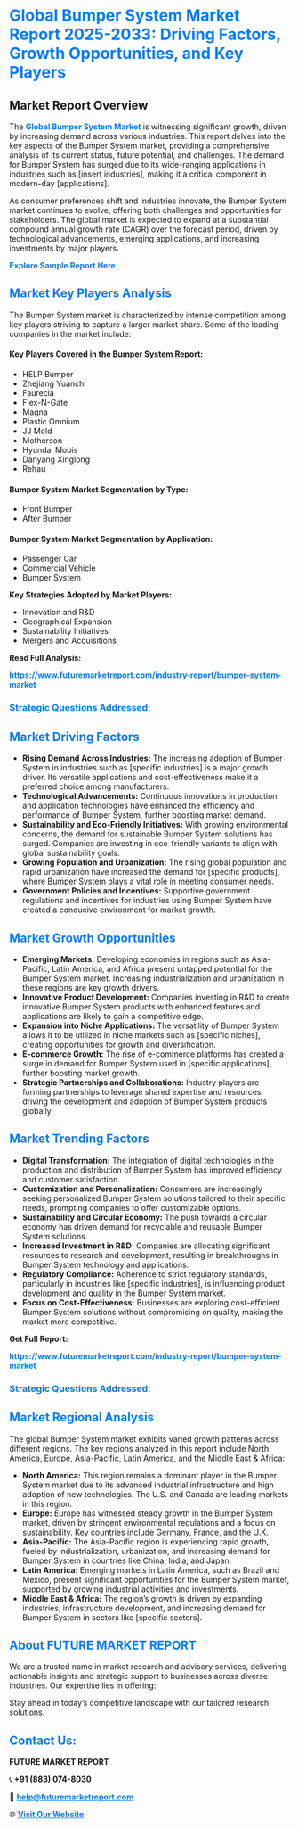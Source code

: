 <h1 style="color: #007BFF;">Global Bumper System Market Report 2025-2033: Driving Factors, Growth Opportunities, and Key Players</h1>

<section id="overview">
<h2>Market Report Overview</h2>
<p>The <a href="https://www.futuremarketreport.com/industry-report/bumper-system-market" style="color: #007BFF; text-decoration: none;"><strong>Global Bumper System Market</strong></a> is witnessing significant growth, driven by increasing demand across various industries. This report delves into the key aspects of the Bumper System market, providing a comprehensive analysis of its current status, future potential, and challenges. The demand for Bumper System has surged due to its wide-ranging applications in industries such as [insert industries], making it a critical component in modern-day [applications].</p>
<p>As consumer preferences shift and industries innovate, the Bumper System market continues to evolve, offering both challenges and opportunities for stakeholders. The global market is expected to expand at a substantial compound annual growth rate (CAGR) over the forecast period, driven by technological advancements, emerging applications, and increasing investments by major players.</p>
</section>

<section id="overview">
<p><a href="https://www.futuremarketreport.com/request-sample/reportId=126277" style="color: #007BFF; text-decoration: none;"><strong>Explore Sample Report Here</strong></a></p>
</section>

<section id="key-players">
<h2 style="color: #007BFF;">Market Key Players Analysis</h2>
<p>The Bumper System market is characterized by intense competition among key players striving to capture a larger market share. Some of the leading companies in the market include:</p>
<h4>Key Players Covered in the Bumper System Report:</h4>
<ul><li>HELP Bumper</li><li>Zhejiang Yuanchi</li><li>Faurecia</li><li>Flex-N-Gate</li><li>Magna</li><li>Plastic Omnium</li><li>JJ Mold</li><li>Motherson</li><li>Hyundai Mobis</li><li>Danyang Xinglong</li><li>Rehau</li></ul>
<h4>Bumper System Market Segmentation by Type:</h4>
<ul><li>Front Bumper</li><li>After Bumper</li></ul>

<h4>Bumper System Market Segmentation by Application:</h4>
<ul><li>Passenger Car</li><li>Commercial Vehicle</li><li>Bumper System</li></ul>
<p><strong>Key Strategies Adopted by Market Players:</strong></p>
<ul>
<li>Innovation and R&D</li>
<li>Geographical Expansion</li>
<li>Sustainability Initiatives</li>
<li>Mergers and Acquisitions</li>
</ul>
</section>

<section>
<p><strong>Read Full Analysis: </strong></p><a href="https://www.futuremarketreport.com/industry-report/bumper-system-market" style="color: #007BFF; text-decoration: none;"><strong>https://www.futuremarketreport.com/industry-report/bumper-system-market</strong></a>
<h3 style="color: #007BFF;">Strategic Questions Addressed:</h3>
</section>

<section id="driving-factors">
<h2 style="color: #007BFF;">Market Driving Factors</h2>
<ul>
<li><strong>Rising Demand Across Industries:</strong> The increasing adoption of Bumper System in industries such as [specific industries] is a major growth driver. Its versatile applications and cost-effectiveness make it a preferred choice among manufacturers.</li>
<li><strong>Technological Advancements:</strong> Continuous innovations in production and application technologies have enhanced the efficiency and performance of Bumper System, further boosting market demand.</li>
<li><strong>Sustainability and Eco-Friendly Initiatives:</strong> With growing environmental concerns, the demand for sustainable Bumper System solutions has surged. Companies are investing in eco-friendly variants to align with global sustainability goals.</li>
<li><strong>Growing Population and Urbanization:</strong> The rising global population and rapid urbanization have increased the demand for [specific products], where Bumper System plays a vital role in meeting consumer needs.</li>
<li><strong>Government Policies and Incentives:</strong> Supportive government regulations and incentives for industries using Bumper System have created a conducive environment for market growth.</li>
</ul>
</section>

<section id="growth-opportunities">
<h2 style="color: #007BFF;">Market Growth Opportunities</h2>
<ul>
<li><strong>Emerging Markets:</strong> Developing economies in regions such as Asia-Pacific, Latin America, and Africa present untapped potential for the Bumper System market. Increasing industrialization and urbanization in these regions are key growth drivers.</li>
<li><strong>Innovative Product Development:</strong> Companies investing in R&D to create innovative Bumper System products with enhanced features and applications are likely to gain a competitive edge.</li>
<li><strong>Expansion into Niche Applications:</strong> The versatility of Bumper System allows it to be utilized in niche markets such as [specific niches], creating opportunities for growth and diversification.</li>
<li><strong>E-commerce Growth:</strong> The rise of e-commerce platforms has created a surge in demand for Bumper System used in [specific applications], further boosting market growth.</li>
<li><strong>Strategic Partnerships and Collaborations:</strong> Industry players are forming partnerships to leverage shared expertise and resources, driving the development and adoption of Bumper System products globally.</li>
</ul>
</section>

<section id="trending-factors">
<h2 style="color: #007BFF;">Market Trending Factors</h2>
<ul>
<li><strong>Digital Transformation:</strong> The integration of digital technologies in the production and distribution of Bumper System has improved efficiency and customer satisfaction.</li>
<li><strong>Customization and Personalization:</strong> Consumers are increasingly seeking personalized Bumper System solutions tailored to their specific needs, prompting companies to offer customizable options.</li>
<li><strong>Sustainability and Circular Economy:</strong> The push towards a circular economy has driven demand for recyclable and reusable Bumper System solutions.</li>
<li><strong>Increased Investment in R&D:</strong> Companies are allocating significant resources to research and development, resulting in breakthroughs in Bumper System technology and applications.</li>
<li><strong>Regulatory Compliance:</strong> Adherence to strict regulatory standards, particularly in industries like [specific industries], is influencing product development and quality in the Bumper System market.</li>
<li><strong>Focus on Cost-Effectiveness:</strong> Businesses are exploring cost-efficient Bumper System solutions without compromising on quality, making the market more competitive.</li>
</ul>
</section>

<section>
<p><strong>Get Full Report: </strong></p><a href="https://www.futuremarketreport.com/industry-report/bumper-system-market" style="color: #007BFF; text-decoration: none;"><strong>https://www.futuremarketreport.com/industry-report/bumper-system-market</strong></a>
<h3 style="color: #007BFF;">Strategic Questions Addressed:</h3>
</section>


<section id="regional-analysis">
<h2 style="color: #007BFF;">Market Regional Analysis</h2>
<p>The global Bumper System market exhibits varied growth patterns across different regions. The key regions analyzed in this report include North America, Europe, Asia-Pacific, Latin America, and the Middle East & Africa:</p>
<ul>
<li><strong>North America:</strong> This region remains a dominant player in the Bumper System market due to its advanced industrial infrastructure and high adoption of new technologies. The U.S. and Canada are leading markets in this region.</li>
<li><strong>Europe:</strong> Europe has witnessed steady growth in the Bumper System market, driven by stringent environmental regulations and a focus on sustainability. Key countries include Germany, France, and the U.K.</li>
<li><strong>Asia-Pacific:</strong> The Asia-Pacific region is experiencing rapid growth, fueled by industrialization, urbanization, and increasing demand for Bumper System in countries like China, India, and Japan.</li>
<li><strong>Latin America:</strong> Emerging markets in Latin America, such as Brazil and Mexico, present significant opportunities for the Bumper System market, supported by growing industrial activities and investments.</li>
<li><strong>Middle East & Africa:</strong> The region’s growth is driven by expanding industries, infrastructure development, and increasing demand for Bumper System in sectors like [specific sectors].</li>
</ul>
</section>

<footer>
<h2 style="color: #007BFF;">About FUTURE MARKET REPORT</h2>
<p>We are a trusted name in market research and advisory services, delivering actionable insights and strategic support to businesses across diverse industries. Our expertise lies in offering:</p>

<p>Stay ahead in today’s competitive landscape with our tailored research solutions.</p>

<h2 style="color: #007BFF;">Contact Us:</h2>
<p><strong>FUTURE MARKET REPORT</strong></p>
<p>📞 <strong>+91 (883) 074-8030</strong></p>
<p>📧 <strong><a href="mailto:help@futuremarketreport.com" style="color: #007BFF;">help@futuremarketreport.com</a></strong></p>
<p>🌐 <strong><a href="https://www.futuremarketreport.com/" style="color: #007BFF;">Visit Our Website</a></strong></p>
</footer>